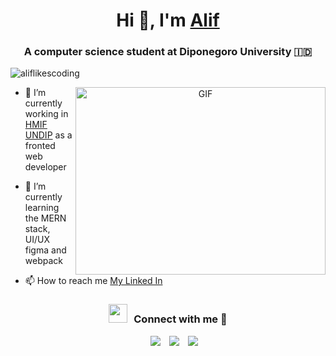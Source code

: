 <h1 align="center">Hi 👋, I'm <a href="https://100rabhcsmc.github.io/Me.io/" target="blank">
Alif</a></h1>
<h3 align="center">A computer science student at Diponegoro University 🇮🇩</h3>

<p align="left"> <img src="https://komarev.com/ghpvc/?username=aliflikescoding&label=Profile%20views&color=0e75b6&style=flat" alt="aliflikescoding" /> </p>

<a target="_blank" align="center">
  <img align="right" top="500" height="300" width="400" alt="GIF" src="https://media.giphy.com/media/SWoSkN6DxTszqIKEqv/giphy.gif">
</a>

- 🔭 I’m currently working in <a href="https://github.com/hmif-undip" target="blank">HMIF UNDIP</a> as a fronted web developer

- 🌱 I’m currently learning the MERN stack, UI/UX figma and webpack

- 📫 How to reach me <a href="https://www.linkedin.com/in/alifwibowo/">My Linked In</a>

<h3 align="center" > <img src="https://media.giphy.com/media/iY8CRBdQXODJSCERIr/giphy.gif" width="30" height="30" style="margin-right: 10px;">Connect with me 🤝 </h3>

<p align="center">

 <div align="center"  class="icons-social" style="margin-left: 10px;">
        <a style="margin-left: 10px;"  target="_blank" href="https://www.linkedin.com/in/alifwibowo/">
			<img src="https://img.icons8.com/doodle/40/000000/linkedin--v2.png"></a>
        <a style="margin-left: 10px;" target="_blank" href="https://github.com/aliflikescoding">
		<img src="https://img.icons8.com/doodle/40/000000/github--v1.png"></a>
        <a style="margin-left: 10px;" target="_blank" href="https://www.instagram.com/alif.808/">
			<img src="https://img.icons8.com/doodle/40/000000/instagram-new--v2.png"></a>
</div>

</p>
